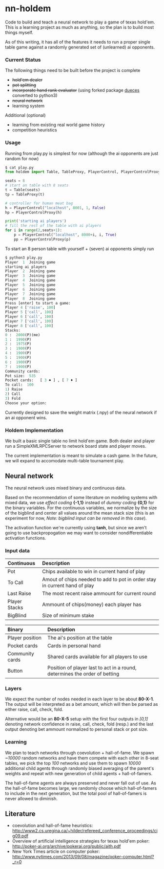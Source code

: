 # nn-holdem
Code to build and teach a neural network to play a game of texas hold'em. This is a learning project as much as anything, so the plan is to build most things myself.

As of this writing, it has all of the features it needs to run a proper single table game against a randomly generated set of (unlearned) ai opponents.

### Current Status
The following things need to be built before the project is complete

* ~~hold'em dealer~~
* ~~pot splitting~~
* ~~incorporate hand rank evaluator~~ (using forked package [dueces](https://github.com/alexbeloi/deuces/tree/convert2to3) converted to python3)
* ~~neural network~~
* learning system

Additional (optional)

* learning from existing real world game history
* competition heuristics

### Usage
Running from play.py is simplest for now (although the ai opponents are just random for now)
```python
$ cat play.py
from holdem import Table, TableProxy, PlayerControl, PlayerControlProxy

seats = 8
# start an table with 8 seats
t = Table(seats)
tp = TableProxy(t)

# controller for human meat bag
h = PlayerControl("localhost", 8001, 1, False)
hp = PlayerControlProxy(h)

print('starting ai players')
# fill the rest of the table with ai players
for i in range(2,seats+1):
    p = PlayerControl("localhost", 8000+i, i, True)
    pp = PlayerControlProxy(p)
```

To start an 8 person table with yourself + (seven) ai opponents simply run
```python
$ python3 play.py
Player  1  Joining game
starting ai players
Player  2  Joining game
Player  3  Joining game
Player  4  Joining game
Player  5  Joining game
Player  6  Joining game
Player  7  Joining game
Player  8  Joining game
Press [enter] to start a game:
Player 4 ['raise', 100]
Player 5 ['call', 100]
Player 6 ['call', 100]
Player 7 ['call', 100]
Player 8 ['call', 100]
Stacks:
0 :  2000(P)(me)
1 :  1990(P)
2 :  1975(P)
3 :  1900(P)
4 :  1900(P)
5 :  1900(P)
6 :  1900(P)
7 :  1900(P)
Community cards:  
Pot size:  535
Pocket cards:   [ 3 ♠ ] , [ 7 ♦ ]
To call:  100
1) Raise
2) Call
3) Fold
Choose your option:

```

Currently designed to save the weight matrix (.npy) of the neural network if an ai opponent wins.

### Holdem Implementation

We built a basic single table no limit hold'em game. Both dealer and player run a SimpleXMLRPCServer to network board state and player moves.

The current implementation is meant to simulate a cash game. In the future, we will expand to accomodate multi-table tournament play.

## Neural network

The neural network uses mixed binary and continuous data.

Based on the recommendation of some literature on modeling systems with mixed data, we use *effect coding* **{-1,1}** instead of *dummy coding* **{0,1}** for the binary variables. For the continuous variables, we normalize by the size of the bigblind and center all values around the mean stack size (this is an experiment for now, *Note: bigblind input can be removed in this case*).

The activation function we're currently using **tanh**, but since we aren't going to use backpropogation we may want to consider nondifferentiable activation functions.

### Input data

| Continuous      | Description |
| :---------------| :-----------|
| Pot             | Chips available to win in current hand of play |
| To Call         | Amout of chips needed to add to pot in order stay in current hand of play |
| Last Raise      | The most recent raise ammount for current round |
| Player Stacks   | Ammount of chips(money) each player has |
| BigBlind        | Size of minimum stake |

| Binary          | Description |
| :- | :- |
| Player position | The ai's position at the table |
| Pocket cards    | Cards in personal hand |
| Community cards | Shared cards available for all players to use |
| Button          | Position of player last to act in a round, determines the order of betting |

### Layers

We expect the number of nodes needed in each layer to be about **80-X-1**. The output will be interpreted as a bet amount, which will then be parsed as either raise, call, check, fold.

Alternative would be an **80-X-5** setup with the first four outputs in *[0,1]* denoting network confidence in raise, call, check, fold (resp.) and the last output denoting bet ammount normalized to personal stack or pot size.

### Learning

We plan to teach networks through coevolution + hall-of-fame. We spawn *~10000* random networks and have them compete with each other in 8-seat tables, we pick the top *100* networks and use them to spawn *10000* additional child agents through randomly biased averaging of the parent's weights and repeat with new generation of child agents + hall-of-famers.

The hall-of-fame agents are always preserved and never fall out of use. As the hall-of-fame becomes large, we randomly choose which hall-of-famers to include in the next generation, but the total pool of hall-of-famers is never allowed to diminish.

## Literature
* coevolution and hall-of-fame heuristics:
http://www2.cs.uregina.ca/~hilder/refereed_conference_proceedings/cig09.pdf
* Overview of artificial intelligence strategies for texas hold'em poker: http://poker-ai.org/archive/pokerai.org/public/aith.pdf
* New York Times article on computer poker: http://www.nytimes.com/2013/09/08/magazine/poker-computer.html?_r=0
